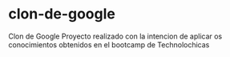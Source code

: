 # clon-de-google
Clon de Google Proyecto realizado con la intencion de aplicar os conocimientos obtenidos en el bootcamp de Technolochicas
